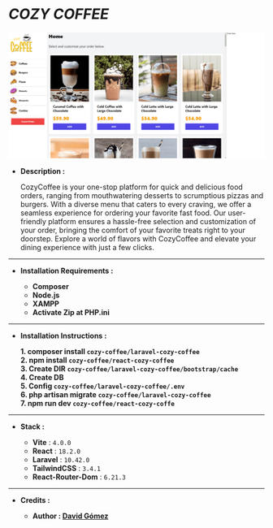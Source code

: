 # _COZY COFFEE_

![THUMBNAIL](resources/img/Thumbnail.png)

- **Description :**

  CozyCoffee is your one-stop platform for quick and delicious food orders, ranging from mouthwatering desserts to scrumptious pizzas and burgers. With a diverse menu that caters to every craving, we offer a seamless experience for ordering your favorite fast food. Our user-friendly platform ensures a hassle-free selection and customization of your order, bringing the comfort of your favorite treats right to your doorstep. Explore a world of flavors with CozyCoffee and elevate your dining experience with just a few clicks.

---

- **Installation Requirements :**

  - **Composer**
  - **Node.js**
  - **XAMPP**
  - **Activate Zip at PHP.ini**

---

- **Installation Instructions :**

  **1. composer install `cozy-coffee/laravel-cozy-coffee`**<br>
  **2. npm install `cozy-coffee/react-cozy-coffee`**<br>
  **3. Create DIR `cozy-coffee/laravel-cozy-coffee/bootstrap/cache`**<br>
  **4. Create DB**<br>
  **5. Config `cozy-coffee/laravel-cozy-coffee/.env`**<br>
  **6. php artisan migrate `cozy-coffee/laravel-cozy-coffee`**<br>
  **7. npm run dev `cozy-coffee/react-cozy-coffe`**<br>

---

- **Stack :**

  - **Vite** : `4.0.0`
  - **React** : `18.2.0`
  - **Laravel** : `10.42.0`
  - **TailwindCSS** : `3.4.1`
  - **React-Router-Dom** : `6.21.3`

---

- **Credits :**

  - **Author : [David Gómez](https://github.com/DavidGomezToca)**
